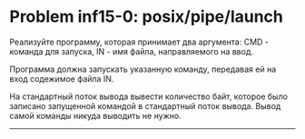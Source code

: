 **Problem inf15-0: posix/pipe/launch**
========================================

Реализуйте программу, которая принимает два аргумента: CMD - команда для запуска, IN - имя файла, направляемого на ввод.

Программа должна запускать указанную команду, передавая ей на вход содежимое файла IN.

На стандартный поток вывода вывести количество байт, которое было записано запущенной командой в стандартный поток вывода. Вывод самой команды никуда выводить не нужно.

***
